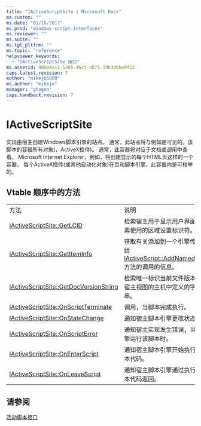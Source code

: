 ```yaml
---
title: "IActiveScriptSite | Microsoft Docs"
ms.custom: ""
ms.date: "01/18/2017"
ms.prod: "windows-script-interfaces"
ms.reviewer: ""
ms.suite: ""
ms.tgt_pltfrm: ""
ms.topic: "reference"
helpviewer_keywords: 
  - "IActiveScriptSite 接口"
ms.assetid: 4d604a11-5365-46cf-ab71-39b3dbbe9f22
caps.latest.revision: 7
author: "mikejo5000"
ms.author: "mikejo"
manager: "ghogen"
caps.handback.revision: 7
---
```

# IActiveScriptSite
实现由宿主创建Windows脚本引擎的站点。  通常，此站点将与例如是可见的。该脚本的容器所有对象\(，ActiveX控件\)。  通常，此容器将对应于文档或调用中查看。  Microsoft Internet Explorer，例如，将创建显示的每个HTML页这样的一个容器。  每个ActiveX控件\(或其他自动化对象\)在页和脚本引擎，此容器内是可枚举的。  
  
## Vtable 顺序中的方法  
  
|||  
|-|-|  
|方法|说明|  
|[IActiveScriptSite::GetLCID](../../winscript/reference/iactivescriptsite-getlcid.md)|检索宿主用于显示用户界面元素使用的区域设置标识符。|  
|[IActiveScriptSite::GetItemInfo](../../winscript/reference/iactivescriptsite-getiteminfo.md)|获取有关添加到一个引擎传递给 [IActiveScript::AddNamedItem](../../winscript/reference/iactivescript-addnameditem.md) 方法的调用的信息。|  
|[IActiveScriptSite::GetDocVersionString](../../winscript/reference/iactivescriptsite-getdocversionstring.md)|检索唯一标识当前文件版本从宿主视图的主机中定义的字符串。|  
|[IActiveScriptSite::OnScriptTerminate](../../winscript/reference/iactivescriptsite-onscriptterminate.md)|调用，当脚本完成执行。|  
|[IActiveScriptSite::OnStateChange](../../winscript/reference/iactivescriptsite-onstatechange.md)|通知宿主脚本引擎更改状态。|  
|[IActiveScriptSite::OnScriptError](../../winscript/reference/iactivescriptsite-onscripterror.md)|通知宿主实现发生错误，当引擎运行该脚本时。|  
|[IActiveScriptSite::OnEnterScript](../../winscript/reference/iactivescriptsite-onenterscript.md)|通知宿主脚本引擎开始执行脚本代码。|  
|[IActiveScriptSite::OnLeaveScript](../../winscript/reference/iactivescriptsite-onleavescript.md)|通知宿主脚本引擎通过执行脚本代码返回。|  
  
## 请参阅  
 [活动脚本接口](../../winscript/reference/active-script-interfaces.md)